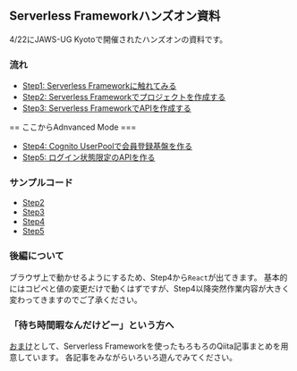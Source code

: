 ## Serverless Frameworkハンズオン資料

4/22にJAWS-UG Kyotoで開催されたハンズオンの資料です。

### 流れ

- [Step1: Serverless Frameworkに触れてみる](docs/step1.md)
- [Step2: Serverless Frameworkでプロジェクトを作成する](docs/step2.md)
- [Step3: Serverless FrameworkでAPIを作成する](docs/step3.md)

== ここからAdnvanced Mode ===

- [Step4: Cognito UserPoolで会員登録基盤を作る](docs/step4.md)
- [Step5: ログイン状態限定のAPIを作る](docs/step5.md)

### サンプルコード
- [Step2](example/step2)
- [Step3](example/step3)
- [Step4](https://github.com/aws/amazon-cognito-identity-js/tree/master/examples/babel-webpack)
- [Step5](https://github.com/hideokamoto/react-serverless-dashboard)


### 後編について
ブラウザ上で動かせるようにするため、Step4から`React`が出てきます。
基本的にはコピペと値の変更だけで動くはずですが、Step4以降突然作業内容が大きく変わってきますのでご了承ください。


### 「待ち時間暇なんだけどー」という方へ

[おまけ](docs/opptional.md)として、Serverless Frameworkを使ったもろもろのQiita記事まとめを用意しています。
各記事をみながらいろいろ遊んでみてください。
